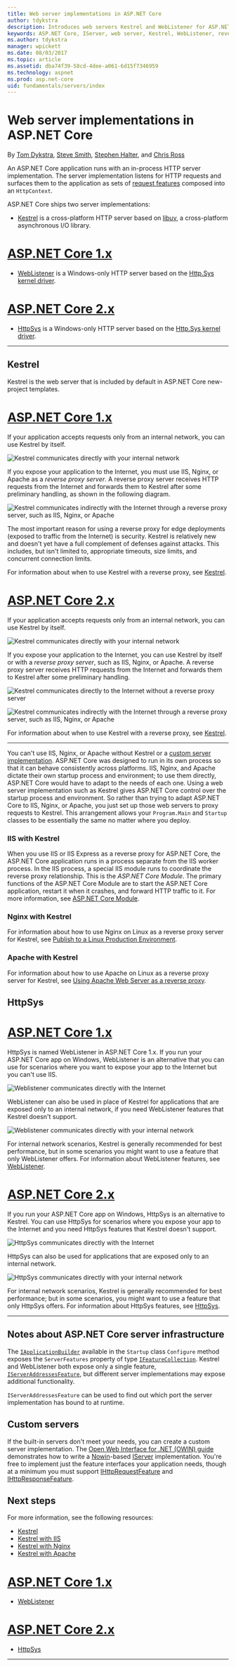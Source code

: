 ```yaml
---
title: Web server implementations in ASP.NET Core
author: tdykstra
description: Introduces web servers Kestrel and WebListener for ASP.NET Core. Provides guidance on how to choose one and when to use one with a reverse proxy server.
keywords: ASP.NET Core, IServer, web server, Kestrel, WebListener, reverse proxy
ms.author: tdykstra
manager: wpickett
ms.date: 08/03/2017
ms.topic: article
ms.assetid: dba74f39-58cd-4dee-a061-6d15f7346959
ms.technology: aspnet
ms.prod: asp.net-core
uid: fundamentals/servers/index
---
```

# Web server implementations in ASP.NET Core

By [Tom Dykstra](http://github.com/tdykstra), [Steve Smith](http://ardalis.com), [Stephen Halter](https://twitter.com/halter73), and [Chris Ross](https://github.com/Tratcher)

An ASP.NET Core application runs with an in-process HTTP server implementation. The server implementation listens for HTTP requests and surfaces them to the application as sets of [request features](https://docs.asp.net/en/latest/fundamentals/request-features.html) composed into an `HttpContext`.

ASP.NET Core ships two server implementations:

* [Kestrel](kestrel.md) is a cross-platform HTTP server based on [libuv](https://github.com/libuv/libuv), a cross-platform asynchronous I/O library.

# [ASP.NET Core 1.x](#tab/aspnetcore1x)

* [WebListener](weblistener.md) is a Windows-only HTTP server based on the [Http.Sys kernel driver](https://msdn.microsoft.com/library/windows/desktop/aa364510.aspx).

# [ASP.NET Core 2.x](#tab/aspnetcore2x)

* [HttpSys](httpsys.md) is a Windows-only HTTP server based on the [Http.Sys kernel driver](https://msdn.microsoft.com/library/windows/desktop/aa364510.aspx).

---

## Kestrel

Kestrel is the web server that is included by default in ASP.NET Core new-project templates. 

# [ASP.NET Core 1.x](#tab/aspnetcore1x)

If your application accepts requests only from an internal network, you can use Kestrel by itself.

![Kestrel communicates directly with your internal network](kestrel/_static/kestrel-to-internal.png)

If you expose your application to the Internet, you must use IIS, Nginx, or Apache as a *reverse proxy server*. A reverse proxy server receives HTTP requests from the Internet and forwards them to Kestrel after some preliminary handling, as shown in the following diagram.

![Kestrel communicates indirectly with the Internet through a reverse proxy server, such as IIS, Nginx, or Apache](kestrel/_static/kestrel-to-internet.png)

The most important reason for using a reverse proxy for edge deployments (exposed to traffic from the Internet) is security. Kestrel is relatively new and doesn't yet have a full complement of defenses against attacks. This includes, but isn't limited to, appropriate timeouts, size limits, and concurrent connection limits.

For information about when to use Kestrel with a reverse proxy, see [Kestrel](kestrel.md).

# [ASP.NET Core 2.x](#tab/aspnetcore2x)

If your application accepts requests only from an internal network, you can use Kestrel by itself.

![Kestrel communicates directly with your internal network](kestrel/_static/kestrel-to-internal.png)

If you expose your application to the Internet, you can use Kestrel by itself or with a *reverse proxy server*, such as IIS, Nginx, or Apache. A reverse proxy server receives HTTP requests from the Internet and forwards them to Kestrel after some preliminary handling.

![Kestrel communicates directly to the Internet without a reverse proxy server](kestrel/_static/kestrel-to-internet2.png)

![Kestrel communicates indirectly with the Internet through a reverse proxy server, such as IIS, Nginx, or Apache](kestrel/_static/kestrel-to-internet.png)

For information about when to use Kestrel with a reverse proxy, see [Kestrel](kestrel.md).

---

You can't use IIS, Nginx, or Apache without Kestrel or a [custom server implementation](#custom-servers). ASP.NET Core was designed to run in its own process so that it can behave consistently across platforms. IIS, Nginx, and Apache dictate their own startup process and environment; to use them directly, ASP.NET Core would have to adapt to the needs of each one. Using a web server implementation such as Kestrel gives ASP.NET Core control over the startup process and environment. So rather than trying to adapt ASP.NET Core to IIS, Nginx, or Apache, you just set up those web servers to proxy requests to Kestrel. This arrangement allows your `Program.Main` and `Startup` classes to be essentially the same no matter where you deploy.

### IIS with Kestrel

When you use IIS or IIS Express as a reverse proxy for ASP.NET Core, the ASP.NET Core application runs in a process separate from the IIS worker process. In the IIS process, a special IIS module runs to coordinate the reverse proxy relationship.  This is the *ASP.NET Core Module*. The primary functions of the ASP.NET Core Module are to start the ASP.NET Core application, restart it when it crashes, and forward HTTP traffic to it. For more information, see [ASP.NET Core Module](aspnet-core-module.md). 

### Nginx with Kestrel

For information about how to use Nginx on Linux as a reverse proxy server for Kestrel, see [Publish to a Linux Production Environment](../../publishing/linuxproduction.md).

### Apache with Kestrel

For information about how to use Apache on Linux as a reverse proxy server for Kestrel, see [Using Apache Web Server as a reverse proxy](../../publishing/apache-proxy.md).

## HttpSys

# [ASP.NET Core 1.x](#tab/aspnetcore1x)

HttpSys is named WebListener in ASP.NET Core 1.x. If you run your ASP.NET Core app on Windows, WebListener is an alternative that you can use for scenarios where you want to expose your app to the Internet but you can't use IIS.

![Weblistener communicates directly with the Internet](weblistener/_static/weblistener-to-internet.png)

WebListener can also be used in place of Kestrel for applications that are exposed only to an internal network, if you need WebListener features that Kestrel doesn't support. 

![Weblistener communicates directly with your internal network](weblistener/_static/weblistener-to-internal.png)

For internal network scenarios, Kestrel is generally recommended for best performance, but in some scenarios you might want to use a feature that only WebListener offers. For information about WebListener features, see [WebListener](weblistener.md).

# [ASP.NET Core 2.x](#tab/aspnetcore2x)

If you run your ASP.NET Core app on Windows, HttpSys is an alternative to Kestrel. You can use HttpSys for scenarios where you expose your app to the Internet and you need HttpSys features that Kestrel doesn't support. 

![HttpSys communicates directly with the Internet](httpsys/_static/httpsys-to-internet.png)

HttpSys can also be used for applications that are exposed only to an internal network. 

![HttpSys communicates directly with your internal network](httpsys/_static/httpsys-to-internal.png)

For internal network scenarios, Kestrel is generally recommended for best performance; but in some scenarios, you might want to use a feature that only HttpSys offers. For information about HttpSys features, see [HttpSys](httpsys.md).

---

## Notes about ASP.NET Core server infrastructure

The [`IApplicationBuilder`](http://docs.asp.net/projects/api/en/latest/autoapi/Microsoft/AspNetCore/Builder/IApplicationBuilder/index.html#Microsoft.AspNetCore.Builder.IApplicationBuilder.md) available in the `Startup` class `Configure` method exposes the `ServerFeatures` property of type [`IFeatureCollection`](http://docs.asp.net/projects/api/en/latest/autoapi/Microsoft/AspNetCore/Http/Features/IFeatureCollection/index.html#Microsoft.AspNetCore.Http.Features.IFeatureCollection.md). Kestrel and WebListener both expose only a single feature, [`IServerAddressesFeature`](http://docs.asp.net/projects/api/en/latest/autoapi/Microsoft/AspNetCore/Hosting/Server/Features/IServerAddressesFeature/index.html#Microsoft.AspNetCore.Hosting.Server.Features.IServerAddressesFeature.md), but different server implementations may expose additional functionality.

`IServerAddressesFeature` can be used to find out which port the server implementation has bound to at runtime.

## Custom servers

If the built-in servers don't meet your needs, you can create a custom server implementation. The [Open Web Interface for .NET (OWIN) guide](../owin.md) demonstrates how to write a [Nowin](https://github.com/Bobris/Nowin)-based [IServer](https://docs.microsoft.com/en-us/aspnet/core/api/microsoft.aspnetcore.hosting.server.iserver) implementation. You're free to implement just the feature interfaces your application needs, though at a minimum you must support [IHttpRequestFeature](https://docs.microsoft.com/en-us/aspnet/core/api/microsoft.aspnetcore.http.features.ihttprequestfeature) and [IHttpResponseFeature](https://docs.microsoft.com/en-us/aspnet/core/api/microsoft.aspnetcore.http.features.ihttpresponsefeature).

## Next steps

For more information, see the following resources:

- [Kestrel](kestrel.md)
- [Kestrel with IIS](aspnet-core-module.md)
- [Kestrel with Nginx](../../publishing/linuxproduction.md)
- [Kestrel with Apache](../../publishing/apache-proxy.md)

# [ASP.NET Core 1.x](#tab/aspnetcore1x)

- [WebListener](weblistener.md)

# [ASP.NET Core 2.x](#tab/aspnetcore2x)

- [HttpSys](httpsys.md)

---

